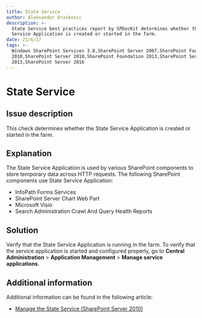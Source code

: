 ```yaml
---
title: State Service
author: Aleksandar Draskovic
description: >-
  State Service best practices report by SPDocKit determines whether the State
  Service Application is created or started in the farm.
date: 21/6/17
tags: >-
  Windows SharePoint Services 3.0,SharePoint Server 2007,SharePoint Foundation
  2010,SharePoint Server 2010,SharePoint Foundation 2013,SharePoint Server
  2013,SharePoint Server 2016
---
```


# State Service

## Issue description

This check determines whether the State Service Application is created or started in the farm.

## Explanation

The State Service Application is used by various SharePoint components to store temporary data across HTTP requests. The following SharePoint components use State Service Application:

* InfoPath Forms Services
* SharePoint Server Chart Web Part
* Microsoft Visio
* Search Administration Crawl And Query Health Reports

## Solution

Verify that the State Service Application is running in the farm. To verify that the service application is started and configured properly, go to **Central Administration** &gt; **Application Management** &gt; **Manage service applications**.

## Additional information

Additional information can be found in the following article:

* [Manage the State Service \(SharePoint Server 2010\)](https://technet.microsoft.com/en-us/library/ee704548%28v=office.14%29.aspx)

